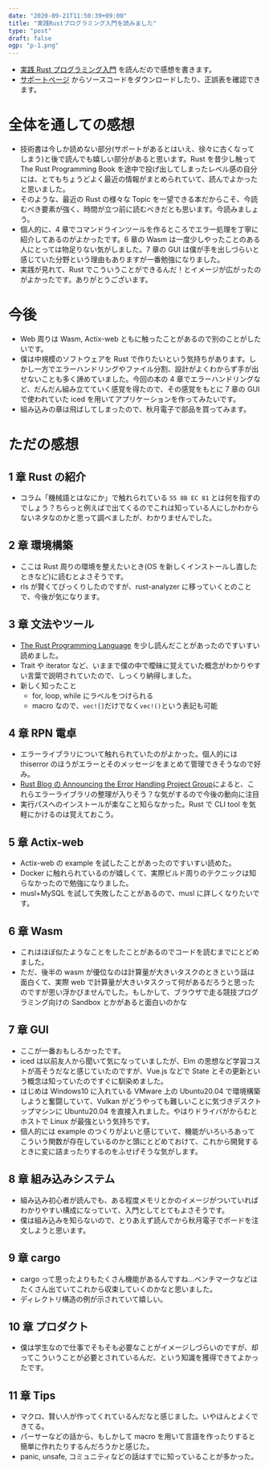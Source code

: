 ```yaml
---
date: "2020-09-21T11:50:39+09:00"
title: "実践Rustプログラミング入門を読みました"
type: "post"
draft: false
ogp: "p-1.png"
---
```


- [実践 Rust プログラミング入門](https://www.shuwasystem.co.jp/book/9784798061702.html) を読んだので感想を書きます。
- [サポートページ](https://www.shuwasystem.co.jp/support/7980html/6170.html) からソースコードをダウンロードしたり、正誤表を確認できます。

# 全体を通しての感想

- 技術書は今しか読めない部分(サポートがあるとはいえ、徐々に古くなってしまう)と後で読んでも嬉しい部分があると思います。Rust を昔少し触って The Rust Programming Book を途中で投げ出してしまったレベル感の自分には、とてもちょうどよく最近の情報がまとめられていて、読んでよかったと思いました。
- そのような、最近の Rust の様々な Topic を一望できる本だからこそ、今読むべき要素が強く、時間が立つ前に読むべきだとも思います。今読みましょう。
- 個人的に、4 章でコマンドラインツールを作るところでエラー処理を丁寧に紹介してあるのがよかったです。6 章の Wasm は一度少しやったことのある人にとっては物足りない気がしました。7 章の GUI は僕が手を出しづらいと感じていた分野という理由もありますが一番勉強になりました。
- 実践が見れて、Rust でこういうことができるんだ！とイメージが広がったのがよかったです。ありがとうございます。

# 今後

- Web 周りは Wasm, Actix-web ともに触ったことがあるので別のことがしたいです。
- 僕は中規模のソフトウェアを Rust で作りたいという気持ちがあります。しかし一方でエラーハンドリングやファイル分割、設計がよくわからず手が出せないことも多く諦めていました。今回の本の 4 章でエラーハンドリングなど、だんだん組み立てていく感覚を得たので、その感覚をもとに 7 章の GUI で使われていた iced を用いてアプリケーションを作ってみたいです。
- 組み込みの章は飛ばしてしまったので、秋月電子で部品を買ってみます。

# ただの感想

## 1 章 Rust の紹介

- コラム「機械語とはなにか」で触れられている `55 8B EC 81` とは何を指すのでしょう？ちらっと例えばで出てくるのでこれは知っている人にしかわからないネタなのかと思って調べましたが、わかりませんでした。

## 2 章 環境構築

- ここは Rust 周りの環境を整えたいとき(OS を新しくインストールし直したときなど)に読むとよさそうです。
- rls が賢くてびっくりしたのですが、rust-analyzer に移っていくとのことで、今後が気になります。

## 3 章 文法やツール

- [The Rust Programming Language](https://doc.rust-lang.org/book/) を少し読んだことがあったのですいすい読めました。
- Trait や iterator など、いままで僕の中で曖昧に覚えていた概念がわかりやすい言葉で説明されていたので、しっくり納得しました。
- 新しく知ったこと
  - for, loop, while にラベルをつけられる
  - macro なので、`vec![]`だけでなく`vec!()`という表記も可能

## 4 章 RPN 電卓

- エラーライブラリについて触れられていたのがよかった。個人的には thiserror のほうがエラーとそのメッセージをまとめて管理できそうなので好み。
- [Rust Blog の Announcing the Error Handling Project Group](https://blog.rust-lang.org/inside-rust/2020/09/18/error-handling-wg-announcement.html)によると、これらエラーライブラリの整理が入りそう？な気がするので今後の動向に注目
- 実行パスへのインストールが楽なこと知らなかった。Rust で CLI tool を気軽にかけるのは覚えておこう。

## 5 章 Actix-web

- Actix-web の example を試したことがあったのですいすい読めた。
- Docker に触れられているのが嬉しくて、実際ビルド周りのテクニックは知らなかったので勉強になりました。
- musl+MySQL を試して失敗したことがあるので、musl に詳しくなりたいです。

## 6 章 Wasm

- これはほぼ似たようなことをしたことがあるのでコードを読むまでにとどめました。
- ただ、後半の wasm が優位なのは計算量が大きいタスクのときという話は面白くて、実際 web で計算量が大きいタスクって何があるだろうと思ったのですが思い浮かびませんでした。もしかして、ブラウザで走る競技プログラミング向けの Sandbox とかがあると面白いのかな

## 7 章 GUI

- ここが一番おもしろかったです。
- iced は以前友人から聞いて気になっていましたが、Elm の思想など学習コストが高そうだなと感じていたのですが、Vue.js などで State とその更新という概念は知っていたのですぐに馴染めました。
- はじめは Windows10 に入れている VMware 上の Ubuntu20.04 で環境構築しようと奮闘していて、Vulkan がどうやっても難しいことに気づきデスクトップマシンに Ubuntu20.04 を直接入れました。やはりドライバがからむとホストで Linux が最強という気持ちです。
- 個人的には example のつくりがよいと感じていて、機能がいろいろあってこういう関数が存在しているのかと頭にとどめておけて、これから開発するときに変に詰まったりするのをふせげそうな気がします。

## 8 章 組み込みシステム

- 組み込み初心者が読んでも、ある程度メモリとかのイメージがついていればわかりやすい構成になっていて、入門としてとてもよさそうです。
- 僕は組み込みを知らないので、とりあえず読んでから秋月電子でボードを注文しようと思います。

## 9 章 cargo

- cargo って思ったよりもたくさん機能があるんですね...ベンチマークなどはたくさん出ていてこれから収束していくのかなと思いました。
- ディレクトリ構造の例が示されていて嬉しい。

## 10 章 プロダクト

- 僕は学生なので仕事でそもそも必要なことがイメージしづらいのですが、却ってこういうことが必要とされているんだ、という知識を獲得できてよかったです。

## 11 章 Tips

- マクロ、賢い人が作ってくれているんだなと感じました。いやほんとよくできてる。
- パーサーなどの話から、もしかして macro を用いて言語を作ったりすると簡単に作れたりするんだろうかと感じた。
- panic, unsafe, コミュニティなどの話はすでに知っていることが多かった。
